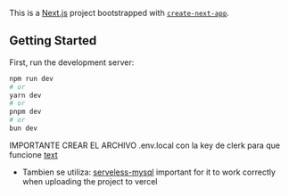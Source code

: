 This is a [Next.js](https://nextjs.org/) project bootstrapped with [`create-next-app`](https://github.com/vercel/next.js/tree/canary/packages/create-next-app).

## Getting Started

First, run the development server:

```bash
npm run dev
# or
yarn dev
# or
pnpm dev
# or
bun dev
```

IMPORTANTE CREAR EL ARCHIVO .env.local con la key de clerk para que funcione [text](https://dashboard.clerk.com/apps/app_2fy0J7OeQjMCSmhOKBHs8O8lkBG/instances/ins_2fy0J6dXAmJotmGYqhv97FJu9Q2/api-keys)

- Tambien se utiliza: [serveless-mysql](https://www.npmjs.com/package/serverless-mysql)
  important for it to work correctly when uploading the project to vercel
